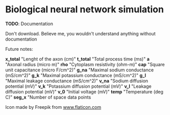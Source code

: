 # Biological neural network simulation

__TODO__: Documentation

Don't download. Believe me, you wouldn't understand anything without documentation

Future notes:

__x_total__  "Lenght of the axon (cm)"
__t_total__  "Total process time (ms)"
__a__        "Axonal radius (micro m)"
__rho__      "Cytoplasm resistivity (ohm-m)"
__cap__      "Square unit capacitance (micro F/cm^2)"
__g_na__     "Maximal sodium conductance (mS/cm^2)"
__g_k__      "Maximal potassium conductance (mS/cm^2)"
__g_l__      "Maximal leakage conductance (mS/cm^2)"
__v_na__     "Sodium diffusion potential (mV)"
__v_k__      "Potassium diffusion potential (mV)"
__v_l__      "Leakage diffusion potential (mV)"
__v_0__      "Initial voltage (mV)"
__temp__     "Temperature (deg C)"
__seg_x__    "Number of space data points


Icon made by Freepik from www.flaticon.com
